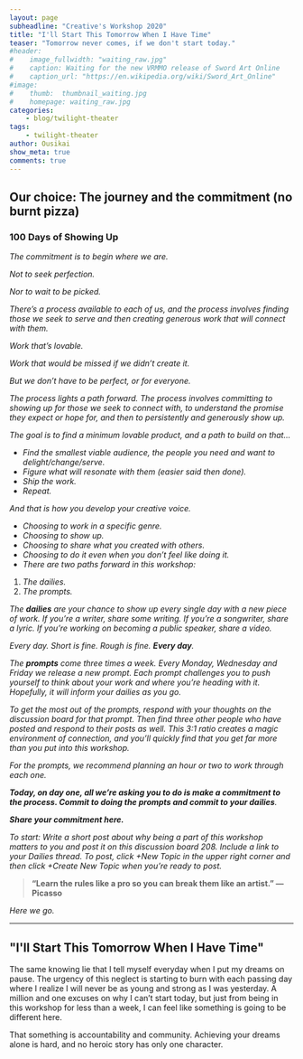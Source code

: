 ```yaml
---
layout: page
subheadline: "Creative's Workshop 2020"
title: "I'll Start This Tomorrow When I Have Time"
teaser: "Tomorrow never comes, if we don't start today."
#header:
#    image_fullwidth: "waiting_raw.jpg"
#    caption: Waiting for the new VRMMO release of Sword Art Online
#    caption_url: "https://en.wikipedia.org/wiki/Sword_Art_Online"
#image:
#    thumb:  thumbnail_waiting.jpg
#    homepage: waiting_raw.jpg
categories:
    - blog/twilight-theater
tags:
    - twilight-theater
author: Ousikai
show_meta: true
comments: true
---
```

## Our choice: The journey and the commitment (no burnt pizza) 
### 100 Days of Showing Up
*The commitment is to begin where we are.*

*Not to seek perfection.*

*Nor to wait to be picked.*

*There’s a process available to each of us, and the process involves finding those we seek to serve and then creating generous work that will connect with them.*

*Work that’s lovable.*

*Work that would be missed if we didn’t create it.*

*But we don’t have to be perfect, or for everyone.*

*The process lights a path forward. The process involves committing to showing up for those we seek to connect with, to understand the promise they expect or hope for, and then to persistently and generously show up.*

*The goal is to find a minimum lovable product, and a path to build on that…*

* *Find the smallest viable audience, the people you need and want to delight/change/serve.*
* *Figure what will resonate with them (easier said then done).*
* *Ship the work.*
* *Repeat.*

*And that is how you develop your creative voice.*

* *Choosing to work in a specific genre.*
* *Choosing to show up.*
* *Choosing to share what you created with others.*
* *Choosing to do it even when you don’t feel like doing it.*
* *There are two paths forward in this workshop:*

1. *The dailies.*
2. *The prompts.*

*The **dailies** are your chance to show up every single day with a new piece of work. If you’re a writer, share some writing. If you’re a songwriter, share a lyric. If you’re working on becoming a public speaker, share a video.*

*Every day. Short is fine. Rough is fine. **Every day**.*

*The **prompts** come three times a week. Every Monday, Wednesday and Friday we release a new prompt. Each prompt challenges you to push yourself to think about your work and where you’re heading with it. Hopefully, it will inform your dailies as you go.*

*To get the most out of the prompts, respond with your thoughts on the discussion board for that prompt. Then find three other people who have posted and respond to their posts as well. This 3:1 ratio creates a magic environment of connection, and you’ll quickly find that you get far more than you put into this workshop.*

*For the prompts, we recommend planning an hour or two to work through each one.*

***Today, on day one, all we’re asking you to do is make a commitment to the process. Commit to doing the prompts and commit to your dailies**.*

***Share your commitment here.***

*To start: Write a short post about why being a part of this workshop matters to you and post it on this discussion board 208. Include a link to your Dailies thread. To post, click +New Topic in the upper right corner and then click +Create New Topic when you’re ready to post.*

> **“Learn the rules like a pro so you can break them like an artist.” — Picasso**

*Here we go.*

------

## "I'll Start This Tomorrow When I Have Time"
The same knowing lie that I tell myself everyday when I put my dreams on pause. The urgency of this neglect is starting to burn with each passing day where I realize I will never be as young and strong as I was yesterday. A million and one excuses on why I can’t start today, but just from being in this workshop for less than a week, I can feel like something is going to be different here.

That something is accountability and community. Achieving your dreams alone is hard, and no heroic story has only one character.
